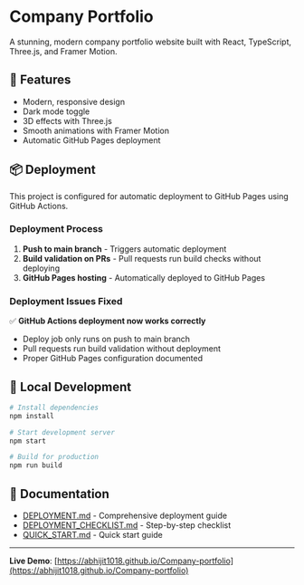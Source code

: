 # Company Portfolio

A stunning, modern company portfolio website built with React, TypeScript, Three.js, and Framer Motion. 

## 🚀 Features

- Modern, responsive design
- Dark mode toggle
- 3D effects with Three.js
- Smooth animations with Framer Motion
- Automatic GitHub Pages deployment

## 📦 Deployment

This project is configured for automatic deployment to GitHub Pages using GitHub Actions. 

### Deployment Process

1. **Push to main branch** - Triggers automatic deployment
2. **Build validation on PRs** - Pull requests run build checks without deploying
3. **GitHub Pages hosting** - Automatically deployed to GitHub Pages

### Deployment Issues Fixed

✅ **GitHub Actions deployment now works correctly**
- Deploy job only runs on push to main branch
- Pull requests run build validation without deployment
- Proper GitHub Pages configuration documented

## 🔧 Local Development

```bash
# Install dependencies
npm install

# Start development server
npm start

# Build for production
npm run build
```

## 📄 Documentation

- [DEPLOYMENT.md](./DEPLOYMENT.md) - Comprehensive deployment guide
- [DEPLOYMENT_CHECKLIST.md](./DEPLOYMENT_CHECKLIST.md) - Step-by-step checklist
- [QUICK_START.md](./QUICK_START.md) - Quick start guide

---

**Live Demo**: [https://abhijit1018.github.io/Company-portfolio](https://abhijit1018.github.io/Company-portfolio)